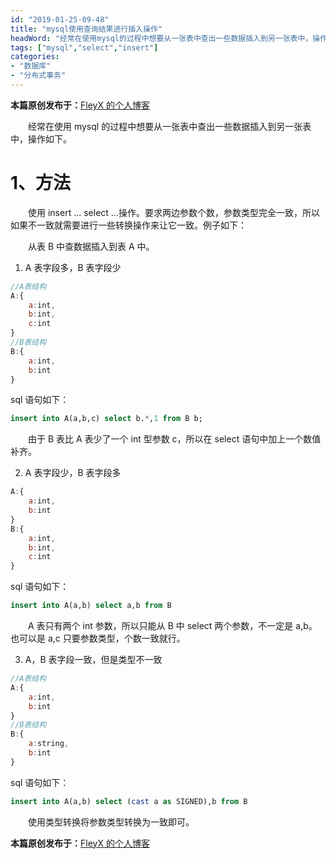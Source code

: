 ```yaml
---
id: "2019-01-25-09-48"
title: "mysql使用查询结果进行插入操作"
headWord: "经常在使用mysql的过程中想要从一张表中查出一些数据插入到另一张表中，操作如下。"
tags: ["mysql","select","insert"]
categories: 
- "数据库"
- "分布式事务"
---
```


**本篇原创发布于：**[FleyX 的个人博客](tapme.top/blog/detail/2019-01-25-09-48)

&emsp;&emsp;经常在使用 mysql 的过程中想要从一张表中查出一些数据插入到另一张表中，操作如下。

# 1、方法

&emsp;&emsp;使用 insert ... select ...操作。要求两边参数个数，参数类型完全一致，所以如果不一致就需要进行一些转换操作来让它一致。例子如下：

&emsp;&emsp;从表 B 中查数据插入到表 A 中。

1. A 表字段多，B 表字段少

```javascript
//A表结构
A:{
    a:int,
    b:int,
    c:int
}
//B表结构
B:{
    a:int,
    b:int
}
```

sql 语句如下：

```sql
insert into A(a,b,c) select b.*,1 from B b;
```

&emsp;&emsp;由于 B 表比 A 表少了一个 int 型参数 c，所以在 select 语句中加上一个数值补齐。

2. A 表字段少，B 表字段多

```javascript
A:{
    a:int,
    b:int
}
B:{
    a:int,
    b:int,
    c:int
}
```

sql 语句如下：

```sql
insert into A(a,b) select a,b from B
```

&emsp;&emsp;A 表只有两个 int 参数，所以只能从 B 中 select 两个参数，不一定是 a,b。也可以是 a,c 只要参数类型，个数一致就行。

3. A，B 表字段一致，但是类型不一致

```javascript
//A表结构
A:{
    a:int,
    b:int
}
//B表结构
B:{
    a:string,
    b:int
}
```

sql 语句如下：

```sql
insert into A(a,b) select (cast a as SIGNED),b from B
```

&emsp;&emsp;使用类型转换将参数类型转换为一致即可。

**本篇原创发布于：**[FleyX 的个人博客](tapme.top/blog/detail/2019-01-25-09-48)